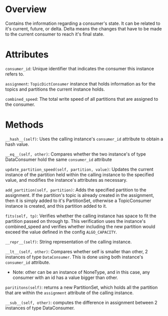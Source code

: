 # Overview

Contains the information regarding a consumer's state. It can be related to it's current, future, or delta. Delta means the changes that have to be made to the current consumer to reach it's final state. 

# Attributes

`consumer_id`: Unique identifier that indicates the consumer this instance
refers to.

`assignment`: `TopicDictConsumer` instance that holds information as for the
topics and partitions the current instance holds.

`combined_speed`: The total write speed of all partitions that are assigned to
the consumer.

# Methods

`__hash__(self)`: Uses the calling instance's `consumer_id` attribute to obtain a
hash value.

`__eq__(self, other)`: Compares whether the two instance's of type DataConsumer
hold the same `consumer_id` attribute

`update_partition_speed(self, partition, value)`: Updates the current instance of the partition held within the
calling instance to the specified value, and modifies the instance's attributes
as necessary.

`add_partition(self, partition)`: Adds the specified partition to the
assignment. If the partition's topic is already created in the assignment, then
it is simply added to it's PartitionSet, otherwise a TopicConsumer instance is
created, and this partition added to it.

`fits(self, tp)`: Verifies whether the calling instance has space to fit the
partition passed on through tp. This verification uses the instance's
combined_speed and verifies whether including the new partition would exceed the
value defined in the config `ALGO_CAPACITY`.

`__repr__(self)`: String representation of the calling instance.

`__lt__(self, other)`: Compares whether self is smaller than other, 2 instances
of type `DataConsumer`. This is done using both instance's `consumer_id` attribute.
  - Note: other can be an instance of NoneType, and in this case, any consumer
      with an id has a value bigger than other.

`parititons(self)`: returns a new PartitionSet, which holds all the partition
that are within the `assignment` attribute of the calling instance.

`__sub__(self, other)`: computes the difference in assignment between 2
instances of type DataConsumer. 
